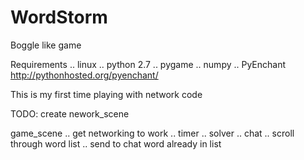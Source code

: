 WordStorm
=========
Boggle like game

Requirements
.. linux
.. python 2.7
.. pygame
.. numpy
.. PyEnchant  http://pythonhosted.org/pyenchant/

This is my first time playing with network code

TODO:
create nework_scene

game_scene
.. get networking to work
.. timer
.. solver
.. chat
.. scroll through word list
.. send to chat word already in list

